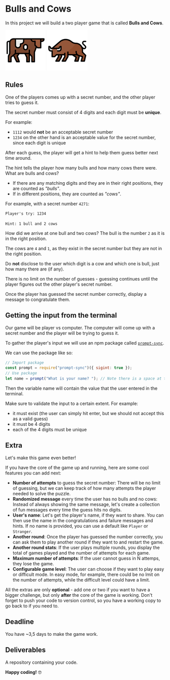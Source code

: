 # Bulls and Cows

In this project we will build a two player game that is called **Bulls and Cows**.

![cow icon](assets/cow.svg) ![bull icon](assets/bull.svg)

## Rules

One of the players comes up with a secret number, and the other player tries to guess it.

The secret number must consist of 4 digits and each digit must be **unique**.

For example:

- `1112` would **not** be an acceptable secret number
- `1234` on the other hand is an acceptable value for the secret number, since each digit is unique

After each guess, the player will get a hint to help them guess better next time around.

The hint tells the player how many bulls and how many cows there were. What are bulls and cows?

- If there are any matching digits and they are in their right positions, they are counted as _"bulls"_.
- If in different positions, they are counted as _"cows"_.

For example, with a secret number `4271`:

>

    Player's try: 1234

    Hint: 1 bull and 2 cows

How did we arrive at one bull and two cows?
The bull is the number `2` as it is in the right position.

The cows are `4` and `1`, as they exist in the secret number but they are not in the right position.

Do **not** disclose to the user which digit is a cow and which one is bull, just how many there are (if any).

There is no limit on the number of guesses - guessing continues until the player figures out the other player's secret number.

Once the player has guessed the secret number correctly, display a message to congratulate them.

## Getting the input from the terminal

Our game will be player vs computer. The computer will come up with a secret number and the player will be trying to guess it.

To gather the player's input we will use an npm package called [`prompt-sync`](https://github.com/heapwolf/prompt-sync).

We can use the package like so:

```js
// Import package
const prompt = require("prompt-sync")({ sigint: true });
// Use package
let name = prompt("What is your name? "); // Note there is a space at the end, so the input does not stick to the question
```

Then the variable name will contain the value that the user entered in the terminal.

Make sure to validate the input to a certain extent. For example:

- it must exist (the user can simply hit enter, but we should not accept this as a valid guess)
- it must be 4 digits
- each of the 4 digits must be unique

## Extra

Let's make this game even better!

If you have the core of the game up and running,
here are some cool features you can add next:

- **Number of attempts** to guess the secret number: There will be no limit of guessing, but we can keep track of how many attempts the player needed to solve the puzzle.
- **Randomized message** every time the user has no bulls and no cows: Instead of always showing the same message, let's create a collection of fun messages every time the guess hits no digits.
- **User's name**: Let's get the player's name, if they want to share. You can then use the name in the congratulations and failure messages and hints. If no name is provided, you can use a default like `Player` or `Stranger`.
- **Another round**: Once the player has guessed the number correctly, you can ask them to play another round if they want to and restart the game.
- **Another round stats**: If the user plays multiple rounds, you display the total of games played and the number of attempts for each game.
- **Maximum number of attempts**: If the user cannot guess in N attemps, they lose the game.
- **Configurable game level**: The user can choose if they want to play easy or difficult mode. In easy mode, for example, there could be no lmit on the number of attempts, while the difficult level could have a limit.

All the extras are only **optional** - add one or two if you want to have a bigger challenge, but only **after** the core of the game is working. Don't forget to push your code to version control, so you have a working copy to go back to if you need to.

## Deadline

You have ~3,5 days to make the game work.

## Deliverables

A repository containing your code.

**Happy coding!** 🤓
